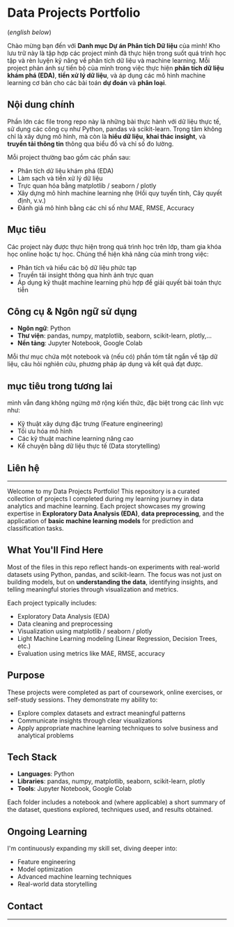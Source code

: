 # Data Projects Portfolio
(*english below*)

Chào mừng bạn đến với **Danh mục Dự án Phân tích Dữ liệu** của mình!
Kho lưu trữ này là tập hợp các project mình đã thực hiện trong suốt quá trình học tập và rèn luyện kỹ năng về phân tích dữ liệu và machine learning. Mỗi project phản ánh sự tiến bộ của mình trong việc thực hiện **phân tích dữ liệu khám phá (EDA)**, **tiền xử lý dữ liệu**, và áp dụng các mô hình machine learning cơ bản cho các bài toán **dự đoán** và **phân loại**.

## Nội dung chính

Phần lớn các file trong repo này là những bài thực hành với dữ liệu thực tế, sử dụng các công cụ như Python, pandas và scikit-learn.
Trọng tâm không chỉ là xây dựng mô hình, mà còn là **hiểu dữ liệu**, **khai thác insight**, và **truyền tải thông tin** thông qua biểu đồ và chỉ số đo lường.

Mỗi project thường bao gồm các phần sau:

* Phân tích dữ liệu khám phá (EDA)
* Làm sạch và tiền xử lý dữ liệu
* Trực quan hóa bằng matplotlib / seaborn / plotly
* Xây dựng mô hình machine learning nhẹ (Hồi quy tuyến tính, Cây quyết định, v.v.)
* Đánh giá mô hình bằng các chỉ số như MAE, RMSE, Accuracy

## Mục tiêu

Các project này được thực hiện trong quá trình học trên lớp, tham gia khóa học online hoặc tự học.
Chúng thể hiện khả năng của mình trong việc:

* Phân tích và hiểu các bộ dữ liệu phức tạp
* Truyền tải insight thông qua hình ảnh trực quan
* Áp dụng kỹ thuật machine learning phù hợp để giải quyết bài toán thực tiễn

## Công cụ & Ngôn ngữ sử dụng

* **Ngôn ngữ**: Python
* **Thư viện**: pandas, numpy, matplotlib, seaborn, scikit-learn, plotly,...
* **Nền tảng**: Jupyter Notebook, Google Colab

Mỗi thư mục chứa một notebook và (nếu có) phần tóm tắt ngắn về tập dữ liệu, câu hỏi nghiên cứu, phương pháp áp dụng và kết quả đạt được.

## mục tiêu trong tương lai

mình vẫn đang không ngừng mở rộng kiến thức, đặc biệt trong các lĩnh vực như:

* Kỹ thuật xây dựng đặc trưng (Feature engineering)
* Tối ưu hóa mô hình
* Các kỹ thuật machine learning nâng cao
* Kể chuyện bằng dữ liệu thực tế (Data storytelling)

##  Liên hệ

----


Welcome to my Data Projects Portfolio!
This repository is a curated collection of projects I completed during my learning journey in data analytics and machine learning. Each project showcases my growing expertise in **Exploratory Data Analysis (EDA)**, **data preprocessing**, and the application of **basic machine learning models** for prediction and classification tasks.

##  What You'll Find Here

Most of the files in this repo reflect hands-on experiments with real-world datasets using Python, pandas, and scikit-learn. The focus was not just on building models, but on **understanding the data**, identifying insights, and telling meaningful stories through visualization and metrics.

Each project typically includes:

* Exploratory Data Analysis (EDA)
* Data cleaning and preprocessing
* Visualization using matplotlib / seaborn / plotly
* Light Machine Learning modeling (Linear Regression, Decision Trees, etc.)
* Evaluation using metrics like MAE, RMSE, accuracy

## Purpose

These projects were completed as part of coursework, online exercises, or self-study sessions.
They demonstrate my ability to:

* Explore complex datasets and extract meaningful patterns
* Communicate insights through clear visualizations
* Apply appropriate machine learning techniques to solve business and analytical problems

## Tech Stack

* **Languages**: Python
* **Libraries**: pandas, numpy, matplotlib, seaborn, scikit-learn, plotly
* **Tools**: Jupyter Notebook, Google Colab


Each folder includes a notebook and (where applicable) a short summary of the dataset, questions explored, techniques used, and results obtained.

## Ongoing Learning

I'm continuously expanding my skill set, diving deeper into:

* Feature engineering
* Model optimization
* Advanced machine learning techniques
* Real-world data storytelling

## Contact

---
